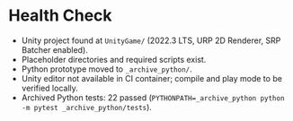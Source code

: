 # Health Check

- Unity project found at `UnityGame/` (2022.3 LTS, URP 2D Renderer, SRP Batcher enabled).
- Placeholder directories and required scripts exist.
- Python prototype moved to `_archive_python/`.
- Unity editor not available in CI container; compile and play mode to be verified locally.
- Archived Python tests: 22 passed (`PYTHONPATH=_archive_python python -m pytest _archive_python/tests`).

